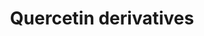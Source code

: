 ---
annotations:
- id: PW:0000135
  parent: classic metabolic pathway
  type: Pathway Ontology
  value: metabolic pathway of cofactors, vitamins, nutrients
authors:
- Kozo2
- Khanspers
description: ''
last-edited: 2017-04-06
organisms:
- Arabidopsis thaliana
redirect_from:
- /index.php/Pathway:WP3956
- /instance/WP3956
revision: null
schema-jsonld:
- '@context': https://schema.org/
  '@id': https://wikipathways.github.io/pathways/WP3956.html
  '@type': Dataset
  creator:
    '@type': Organization
    name: WikiPathways
  description: ''
  keywords:
  - 3-O-Methylquercetin
  - Guaijaverin
  - Isoquercitrin
  - Quercetin
  - Quercetin 3,7-diglucoside
  - Quercetin 3,7-dirhamnoside
  - Quercetin 3-glucoside-7-rhamnoside
  - Quercetin 3-neohesperidoside
  - Quercetin 3-neohesperidoside-7-rhamnoside
  - Quercetin 3-rhamnoside-7-glucoside
  - Quercimeritrin
  - Quercitrin
  - Rutin
  license: CC0
  name: Quercetin derivatives‎
seo: CreativeWork
title: Quercetin derivatives‎
wpid: WP3956
---
